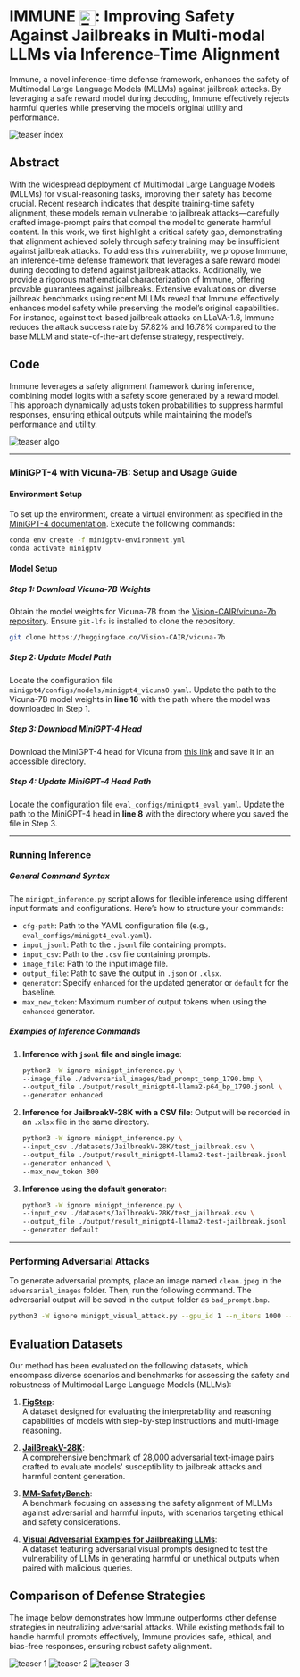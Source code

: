 # IMMUNE <img src="./static/images/favicon.svg" alt="Favicon" style="width: 1em; height: 1em; vertical-align: middle;">:  Improving Safety Against Jailbreaks in Multi-modal LLMs via Inference-Time Alignment


Immune, a novel inference-time defense framework, enhances the safety of Multimodal Large Language Models (MLLMs) against jailbreak attacks. By leveraging a safe reward model during decoding, Immune effectively rejects harmful queries while preserving the model’s original utility and performance.

![teaser index](./static/images/teaser_index.png)

## Abstract

With the widespread deployment of Multimodal Large Language Models (MLLMs) for visual-reasoning tasks, improving their safety has become crucial. Recent research indicates that despite training-time safety alignment, these models remain vulnerable to jailbreak attacks—carefully crafted image-prompt pairs that compel the model to generate harmful content. In this work, we first highlight a critical safety gap, demonstrating that alignment achieved solely through safety training may be insufficient against jailbreak attacks. To address this vulnerability, we propose Immune, an inference-time defense framework that leverages a safe reward model during decoding to defend against jailbreak attacks. Additionally, we provide a rigorous mathematical characterization of Immune, offering provable guarantees against jailbreaks. Extensive evaluations on diverse jailbreak benchmarks using recent MLLMs reveal that Immune effectively enhances model safety while preserving the model’s original capabilities. For instance, against text-based jailbreak attacks on LLaVA-1.6, Immune reduces the attack success rate by 57.82% and 16.78% compared to the base MLLM and state-of-the-art defense strategy, respectively.

## Code 

Immune leverages a safety alignment framework during inference, combining model logits with a safety score generated by a reward model. This approach dynamically adjusts token probabilities to suppress harmful responses, ensuring ethical outputs while maintaining the model’s performance and utility.

![teaser algo](./static/images/teaser_algo.jpg)

---
### MiniGPT-4 with Vicuna-7B: Setup and Usage Guide
#### **Environment Setup**

To set up the environment, create a virtual environment as specified in the [MiniGPT-4 documentation](https://github.com/Vision-CAIR/MiniGPT-4?tab=readme-ov-file#installation). Execute the following commands:

```bash
conda env create -f minigptv-environment.yml
conda activate minigptv
```

#### **Model Setup**

##### Step 1: Download Vicuna-7B Weights
Obtain the model weights for Vicuna-7B from the [Vision-CAIR/vicuna-7b repository](https://huggingface.co/Vision-CAIR/vicuna-7b/tree/main). Ensure `git-lfs` is installed to clone the repository.

```bash
git clone https://huggingface.co/Vision-CAIR/vicuna-7b
```

##### **Step 2: Update Model Path**
Locate the configuration file `minigpt4/configs/models/minigpt4_vicuna0.yaml`. Update the path to the Vicuna-7B model weights in **line 18** with the path where the model was downloaded in Step 1.

##### **Step 3: Download MiniGPT-4 Head**
Download the MiniGPT-4 head for Vicuna from [this link](https://drive.google.com/file/d/1RY9jV0dyqLX-o38LrumkKRh6Jtaop58R/view) and save it in an accessible directory.

##### **Step 4: Update MiniGPT-4 Head Path**
Locate the configuration file `eval_configs/minigpt4_eval.yaml`. Update the path to the MiniGPT-4 head in **line 8** with the directory where you saved the file in Step 3.

---

### **Running Inference**

##### **General Command Syntax**
The `minigpt_inference.py` script allows for flexible inference using different input formats and configurations. Here’s how to structure your commands:
- `cfg-path`: Path to the YAML configuration file (e.g., `eval_configs/minigpt4_eval.yaml`).
- `input_jsonl`: Path to the `.jsonl` file containing prompts.
- `input_csv`: Path to the `.csv` file containing prompts.
- `image_file`: Path to the input image file.
- `output_file`: Path to save the output in `.json` or `.xlsx`.
- `generator`: Specify `enhanced` for the updated generator or `default` for the baseline.
- `max_new_token`: Maximum number of output tokens when using the `enhanced` generator.

##### **Examples of Inference Commands**
1. **Inference with `jsonl` file and single image**:
   ```bash
   python3 -W ignore minigpt_inference.py \
   --image_file ./adversarial_images/bad_prompt_temp_1790.bmp \
   --output_file ./output/result_minigpt4-llama2-p64_bp_1790.jsonl \
   --generator enhanced
   ```

2. **Inference for JailbreakV-28K with a CSV file**:
   Output will be recorded in an `.xlsx` file in the same directory.
   ```bash
   python3 -W ignore minigpt_inference.py \
   --input_csv ./datasets/JailbreakV-28K/test_jailbreak.csv \
   --output_file ./output/result_minigpt4-llama2-test-jailbreak.jsonl \
   --generator enhanced \
   --max_new_token 300
   ```

3. **Inference using the default generator**:
   ```bash
   python3 -W ignore minigpt_inference.py \
   --input_csv ./datasets/JailbreakV-28K/test_jailbreak.csv \
   --output_file ./output/result_minigpt4-llama2-test-jailbreak.jsonl \
   --generator default
   ```

---

### **Performing Adversarial Attacks**

To generate adversarial prompts, place an image named `clean.jpeg` in the `adversarial_images` folder. Then, run the following command. The adversarial output will be saved in the `output` folder as `bad_prompt.bmp`.

```bash
python3 -W ignore minigpt_visual_attack.py --gpu_id 1 --n_iters 1000 --eps 64
```


## Evaluation Datasets

Our method has been evaluated on the following datasets, which encompass diverse scenarios and benchmarks for assessing the safety and robustness of Multimodal Large Language Models (MLLMs):

1. **[FigStep](https://github.com/ThuCCSLab/FigStep)**:  
   A dataset designed for evaluating the interpretability and reasoning capabilities of models with step-by-step instructions and multi-image reasoning.

2. **[JailBreakV-28K](https://github.com/EddyLuo1232/JailBreakV_28K)**:  
   A comprehensive benchmark of 28,000 adversarial text-image pairs crafted to evaluate models' susceptibility to jailbreak attacks and harmful content generation.

3. **[MM-SafetyBench](https://github.com/isXinLiu/MM-SafetyBench)**:  
   A benchmark focusing on assessing the safety alignment of MLLMs against adversarial and harmful inputs, with scenarios targeting ethical and safety considerations.

4. **[Visual Adversarial Examples for Jailbreaking LLMs](https://github.com/Unispac/Visual-Adversarial-Examples-Jailbreak-Large-Language-Models)**:  
   A dataset featuring adversarial visual prompts designed to test the vulnerability of LLMs in generating harmful or unethical outputs when paired with malicious queries.

## Comparison of Defense Strategies

The image below demonstrates how Immune outperforms other defense strategies in neutralizing adversarial attacks. While existing methods fail to handle harmful prompts effectively, Immune provides safe, ethical, and bias-free responses, ensuring robust safety alignment.

![teaser 1](./static/images/teaser1.jpg)
![teaser 2](./static/images/teaser2.jpg)
![teaser 3](./static/images/teaser3.jpg)




